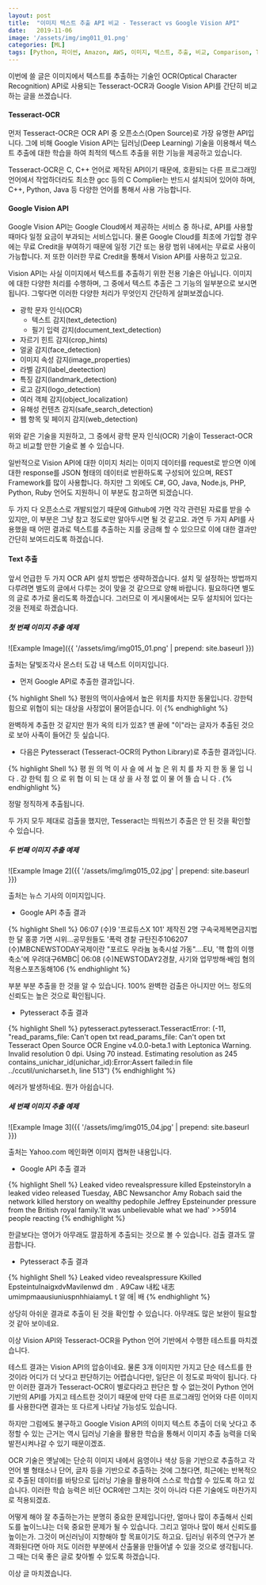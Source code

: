 ```yaml
---
layout: post
title:  "이미지 텍스트 추출 API 비교 - Tesseract vs Google Vision API"
date:   2019-11-06
image: '/assets/img/img011_01.png'
categories: [ML]
tags: [Python, 파이썬, Amazon, AWS, 이미지, 텍스트, 추출, 비교, Comparison, Tesseract, Google, Vision, API, 구글, 비전, 테서렉트, Image, Text, Txt, Document, OCR]
---
```


 
 
이번에 쓸 글은 이미지에서 텍스트를 추출하는 기술인 OCR(Optical Character Recognition) API로 사용되는 Tesseract-OCR과 Google Vision API를 간단히 비교하는 글을 쓰겠습니다.


#### Tesseract-OCR

먼저 Tesseract-OCR은 OCR API 중 오픈소스(Open Source)로 가장 유명한 API입니다. 그에 비해 Google Vision API는 딥러닝(Deep Learning) 기술을 이용해서 텍스트 추출에 대한 학습을 하여 최적의 텍스트 추출을 위한 기능을 제공하고 있습니다.

Tesseract-OCR은 C, C++ 언어로 제작된 API이기 때문에, 호환되는 다른 프로그래밍 언어에서 작업하더라도 최소한 gcc 등의 C Complier는 반드시 설치되어 있어야 하며, C++, Python, Java 등 다양한 언어를 통해서 사용 가능합니다.

#### Google Vision API

Google Vision API는 Google Cloud에서 제공하는 서비스 중 하나로, API를 사용할 때마다 일정 요금이 부과되는 서비스입니다. 물론 Google Cloud를 최초에 가입할 경우에는 무료 Credit을 부여하기 때문에 일정 기간 또는 용량 범위 내에서는 무료로 사용이 가능합니다. 저 또한 이러한 무료 Credit을 통해서 Vision API를 사용하고 있고요.

Vision API는 사실 이미지에서 텍스트를 추출하기 위한 전용 기술은 아닙니다. 이미지에 대한 다양한 처리를 수행하며, 그 중에서 텍스트 추출은 그 기능의 일부분으로 보시면 됩니다. 그렇다면 이러한 다양한 처리가 무엇인지 간단하게 살펴보겠습니다.

* 광학 문자 인식(OCR)
    + 텍스트 감지(text_detection)
    + 필기 입력 감지(document_text_detection)
* 자르기 힌트 감지(crop_hints)
* 얼굴 감지(face_detection)
* 이미지 속성 감지(image_properties)
* 라벨 감지(label_deetection)
* 특징 감지(landmark_detection)
* 로고 감지(logo_detection)
* 여러 객체 감지(object_localization)
* 유해성 컨텐츠 감지(safe_search_detection)
* 웹 항목 및 페이지 감지(web_detection)

위와 같은 기술을 지원하고, 그 중에서 광학 문자 인식(OCR) 기술이 Tesseract-OCR하고 비교할 만한 기술로 볼 수 있습니다.

일반적으로 Vision API에 대한 이미지 처리는 이미지 데이터를 request로 받으면 이에 대한 response를 JSON 형태의 데이터로 반환하도록 구성되어 있으며, REST Framework를 많이 사용합니다. 하지만 그 외에도 C#, GO, Java, Node.js, PHP, Python, Ruby 언어도 지원하니 이 부분도 참고하면 되겠습니다.


두 가지 다 오픈소스로 개발되었기 때문에 Github에 가면 각각 관련된 자료를 받을 수 있지만, 이 부분은 그냥 참고 정도로만 알아두시면 될 것 같고요. 과연 두 가지 API를 사용했을 때 어떤 결과로 텍스트를 추출하는 지를 궁금해 할 수 있으므로 이에 대한 결과만 간단히 보여드리도록 하겠습니다.


#### Text 추출

앞서 언급한 두 가지 OCR API 설치 방법은 생략하겠습니다. 설치 및 설정하는 방법까지 다루려면 별도의 글에서 다루는 것이 맞을 것 같으므로 양해 바랍니다. 필요하다면 별도의 글로 추가로 올리도록 하겠습니다. 그러므로 이 게시물에서는 모두 설치되어 있다는 것을 전제로 하겠습니다.

##### 첫 번째 이미지 추출 예제

![Example Image]({{ '/assets/img/img015_01.png' | prepend: site.baseurl }})

출처는 달빛조각사 몬스터 도감 내 텍스트 이미지입니다.


* 먼저 Google API로 추출한 결과입니다.

{% highlight Shell %}
평원의 먹이사슬에서 높은 위치를 차지한 동물입니다. 강한턱 힘으로 위협이 되는 대상을 사정없이 물어뜯습니다. 이
{% endhighlight %}

완벽하게 추출한 것 같지만 뭔가 옥의 티가 있죠? 맨 끝에 "이"라는 글자가 추출된 것으로 보아 사족이 들어간 듯 싶습니다.

* 다음은 Pytesseract (Tesseract-OCR의 Python Library)로 추출한 결과입니다.

{% highlight Shell %}
평 원 의 먹 이 사 슬 에 서 높 은 위 치 를 차 지 한 동 물 입 니 다 . 강 한턱 힘 으 로 위 협 이 되 는 대 상 을 사 정 없 이 물 어 뜰 습 니 다 .
{% endhighlight %}

정말 정직하게 추출됩니다. 

두 가지 모두 제대로 검출을 했지만, Tesseract는 띄워쓰기 추출은 안 된 것을 확인할 수 있습니다.


##### 두 번째 이미지 추출 예제

![Example Image 2]({{ '/assets/img/img015_02.jpg' | prepend: site.baseurl }})

출처는 뉴스 기사의 이미지입니다.

* Google API 추출 결과

{% highlight Shell %}
06:07 (수)9 '프로듀스X 101' 제작진 2명 구속국제복면금지법 한 달 홍콩 가면 시위…공무원들도 '폭력 경찰 규탄진주106207 (수)MBCNEWSTODAY국제이란 "포르도 우라늄 농축시설 가동"….EU, '핵 합의 이행 축소'에 우려대구6MBC| 06:08 (수)NEWSTODAY2경찰, 사기와 업무방해·배임 혐의 적용스포츠동해106
{% endhighlight %}

부분 부분 추출을 한 것을 알 수 있습니다. 100% 완벽한 검출은 아니지만 어느 정도의 신뢰도는 높은 것으로 확인됩니다.

* Pytesseract 추출 결과

{% highlight Shell %}
pytesseract.pytesseract.TesseractError: (-11, "read_params_file: Can't open txt read_params_file: Can't open txt Tesseract Open Source OCR Engine v4.0.0-beta.1 with Leptonica Warning. Invalid resolution 0 dpi. Using 70 instead. Estimating resolution as 245 contains_unichar_id(unichar_id):Error:Assert failed:in file ../ccutil/unicharset.h, line 513")
{% endhighlight %}

에러가 발생하네요. 뭔가 아쉽습니다.


##### 세 번째 이미지 추출 예제

![Example Image 3]({{ '/assets/img/img015_04.jpg' | prepend: site.baseurl }})

출처는 Yahoo.com 메인화면 이미지 캡쳐한 내용입니다.

* Google API 추출 결과

{% highlight Shell %}
Leaked video revealspressure killed EpsteinstoryIn a leaked video released Tuesday, ABC Newsanchor Amy Robach said the network killed herstory on wealthy pedophile Jeffrey Epsteinunder pressure from the British royal family.'It was unbelievable what we had' >>5914 people reacting
{% endhighlight %}

한글보다는 영어가 아무래도 깔끔하게 추출되는 것으로 볼 수 있습니다. 검출 결과도 깔끔합니다.

* Pytesseract 추출 결과

{% highlight Shell %}
Leaked video revealspressure Kkilled EpsteintulnaigxdvMavilenwd dm﹒A9Caw 내松 내志umimpmaausiuniuspnhhiaiamyL t 알 애| 배
{% endhighlight %}

상당히 아쉬운 결과로 추출이 된 것을 확인할 수 있습니다. 아무래도 많은 보완이 필요할 것 같아 보이네요.


이상 Vision API와 Tesseract-OCR을 Python 언어 기반에서 수행한 테스트를 마치겠습니다.

테스트 결과는 Vision API의 압승이네요. 물론 3개 이미지만 가지고 단순 테스트를 한 것이라 어디가 더 낫다고 판단하기는 어렵습니다만, 일단은 이 정도로 파악이 됩니다. 다만 이러한 결과가 Tesseract-OCR이 별로다라고 판단은 할 수 없는것이 Python 언어 기반의 API를 가지고 테스트한 것이기 때문에 만약 다른 프로그래밍 언어와 다른 이미지를 사용한다면 결과는 또 다르게 나타날 가능성도 있습니다.

하지만 그럼에도 불구하고 Google Vision API의 이미지 텍스트 추출이 더욱 낫다고 추정할 수 있는 근거는 역시 딥러닝 기술을 활용한 학습을 통해서 이미지 추출 능력을 더욱 발전시켜나갈 수 있기 때문이겠죠. 

OCR 기술은 옛날에는 단순히 이미지 내에서 음영이나 색상 등을 기반으로 추출하고 각 언어 별 형태소나 단어, 글자 등을 기반으로 추출하는 것에 그쳤다면, 최근에는 반복적으로 추출된 데이터를 바탕으로 딥러닝 기술을 활용하여 스스로 학습할 수 있도록 하고 있습니다. 이러한 학습 능력은 비단 OCR에만 그치는 것이 아니라 다른 기술에도 마찬가지로 적용되겠죠. 

어떻게 해야 잘 추출하는가는 분명히 중요한 문제입니다만, 얼마나 많이 추출해서 신뢰도를 높이느냐는 더욱 중요한 문제가 될 수 있습니다. 그리고 얼마나 많이 해서 신뢰도를 높이는가. 그것이 머신러닝이 지향해야 할 목표이기도 하고요. 딥러닝 위주의 연구가 본격화된다면 아마 저도 이러한 부분에서 산출물을 만들어낼 수 있을 것으로 생각됩니다. 그 때는 더욱 좋은 글로 찾아뵐 수 있도록 하겠습니다.

이상 글 마치겠습니다.